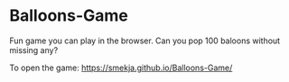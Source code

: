 # Balloons-Game
Fun game you can play in the browser. Can you pop 100 baloons without missing any?

To open the game: https://smekja.github.io/Balloons-Game/
